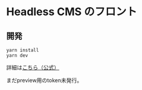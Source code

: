 # Headless CMS のフロント

## 開発

```
yarn install
yarn dev
```

詳細は[こちら（公式）](https://github.com/vercel/next.js/tree/canary/examples/cms-wordpress)

まだpreview用のtoken未発行。
